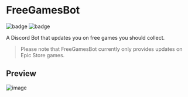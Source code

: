 # FreeGamesBot

![badge](https://img.shields.io/badge/Built_With-Python-yellow?logo=python&style=for-the-badge)
![badge](https://img.shields.io/badge/Discord-white?logo=discord&style=for-the-badge)

A Discord Bot that updates you on free games you should collect.
> Please note that FreeGamesBot currently only provides updates on Epic Store games.
## Preview

![image](https://github.com/DarkFalc0n/FreeGamesBot/assets/59203815/2879d0bb-0485-46f7-be89-592e736d35ab)



